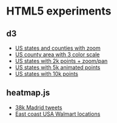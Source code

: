 HTML5 experiments
== 

d3
--
* [US states and counties with zoom](http://vizzuality.github.com/HTML5-experiments/d3/US-county-zoom.html)
* [US county area with 3 color scale](http://vizzuality.github.com/HTML5-experiments/d3/US-county-area.html)
* [US states with 2k points + zoom/pan](http://vizzuality.github.com/HTML5-experiments/d3/US-state-2k-points-zoom.html)
* [US states with 5k animated points](http://vizzuality.github.com/HTML5-experiments/d3/US-state-5k-points-anim.html)
* [US states with 10k points](http://vizzuality.github.com/HTML5-experiments/d3/US-state-10k-points.html)

heatmap.js
--
* [38k Madrid tweets](http://vizzuality.github.com/HTML5-experiments/heatmaps/madrid_tweets.html)
* [East coast USA Walmart locations](http://vizzuality.github.com/HTML5-experiments/heatmaps/walmart.html)